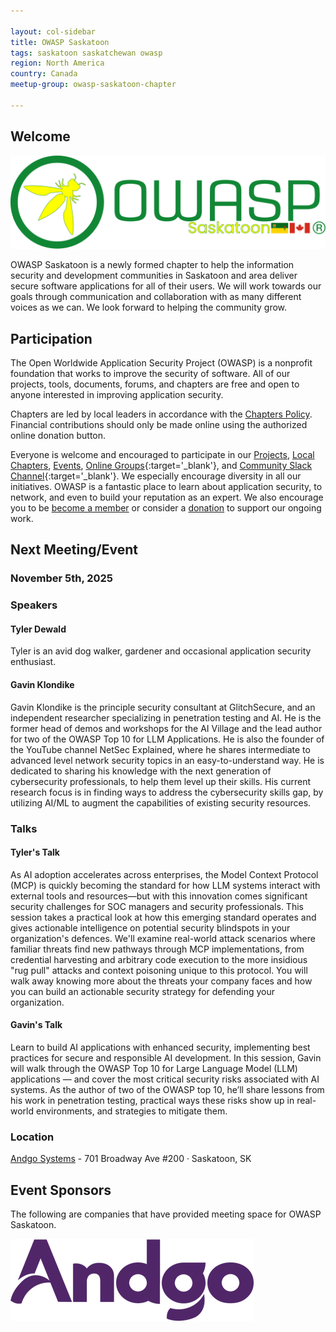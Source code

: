 ```yaml
---

layout: col-sidebar
title: OWASP Saskatoon
tags: saskatoon saskatchewan owasp
region: North America
country: Canada
meetup-group: owasp-saskatoon-chapter

---
```


## Welcome

![logo](/assets/images/flags_bottom.png)

OWASP Saskatoon is a newly formed chapter to help the information security and development communities in Saskatoon and area deliver secure software applications for all of their users. We will work towards our goals through communication and collaboration with as many different voices as we can. We look forward to helping the community grow.

## Participation
The Open Worldwide Application Security Project (OWASP) is a nonprofit foundation that works to improve the security of software. All of our projects, tools, documents, forums, and chapters are free and open to anyone interested in improving application security. 

Chapters are led by local leaders in accordance with the [Chapters Policy](/www-policy/operational/chapters). Financial contributions should only be made online using the authorized online donation button. 

Everyone is welcome and encouraged to participate in our [Projects](/projects/), [Local Chapters](/chapters/), [Events](/events/), [Online Groups](https://groups.google.com/a/owasp.com/){:target='_blank'}, and [Community Slack Channel](https://owasp.slack.com/){:target='_blank'}. We especially encourage diversity in all our initiatives. OWASP is a fantastic place to learn about application security, to network, and even to build your reputation as an expert. We also encourage you to be [become a member](/membership/) or consider a [donation](/donate/) to support our ongoing work.

Next Meeting/Event <!-- You should keep this section as it will populate your meetup events -->
---------------------
### November 5th, 2025
<!-- {% include chapter_events.html group=page.meetup-group %} -->

### Speakers
#### Tyler Dewald
Tyler is an avid dog walker, gardener and occasional application security enthusiast.

#### Gavin Klondike

Gavin Klondike is the principle security consultant at GlitchSecure, and an independent researcher specializing in penetration testing and AI. He is the former head of demos and workshops for the AI Village and the lead author for two of the OWASP Top 10 for LLM Applications. He is also the founder of the YouTube channel NetSec Explained, where he shares intermediate to advanced level network security topics in an easy-to-understand way. He is dedicated to sharing his knowledge with the next generation of cybersecurity professionals, to help them level up their skills. His current research focus is in finding ways to address the cybersecurity skills gap, by utilizing AI/ML to augment the capabilities of existing security resources.

###  Talks

#### Tyler's Talk
As AI adoption accelerates across enterprises, the Model Context Protocol (MCP) is quickly becoming the standard for how LLM systems interact with external tools and resources—but with this innovation comes significant security challenges for SOC managers and security professionals. This session takes a practical look at how this emerging standard operates and gives actionable intelligence on potential security blindspots in your organization's defences. We'll examine real-world attack scenarios where familiar threats find new pathways through MCP implementations, from credential harvesting and arbitrary code execution to the more insidious "rug pull" attacks and context poisoning unique to this protocol. You will walk away knowing more about the threats your company faces and how you can build an actionable security strategy for defending your organization.

#### Gavin's Talk
Learn to build AI applications with enhanced security, implementing best practices for secure and responsible AI development. In this session, Gavin will walk through the OWASP Top 10 for Large Language Model (LLM) applications — and cover the most critical security risks associated with AI systems. As the author of two of the OWASP top 10, he’ll share lessons from his work in penetration testing, practical ways these risks show up in real-world environments, and strategies to mitigate them.

### Location

[Andgo Systems](https://maps.app.goo.gl/DDzaoGSNUDvaYvcFA_) - 701 Broadway Ave #200 · Saskatoon, SK


## Event Sponsors

The following are companies that have provided meeting space for OWASP Saskatoon.

[![Andgo Systems Logo](./assets/images/andgo.webp)](https://www.andgosystems.com)
